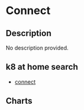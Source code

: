 # Connect

## Description

No description provided.

## k8 at home search

- [connect](https://nanne.dev/k8s-at-home-search/#/connect)

## Charts


